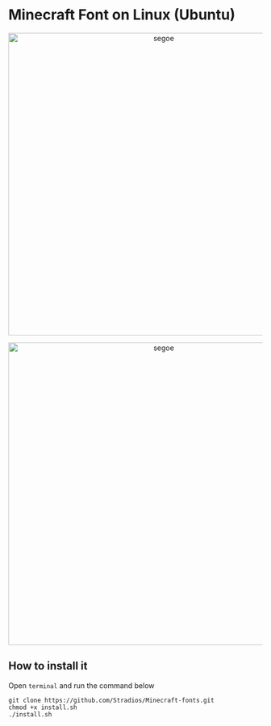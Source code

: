 # Minecraft Font on Linux (Ubuntu)






<p align="center"><img src="https://img.fontspace.co/gallery/750x500/5/869d88a2ff5d4b2f98213ac1cd6f9796.png" alt="segoe" width="600"/></div></p>

<p align="center"><img src="https://img.fontspace.co/preview/d/824ab5acb86547fd8834fe4b251c508d/minecraft-evenings-font-screenshot-dark-32422-600x300.png" alt="segoe" width="600"/></div></p> 


## How to install it

Open `terminal` and run the command below

```
git clone https://github.com/Stradios/Minecraft-fonts.git
chmod +x install.sh
./install.sh
```




